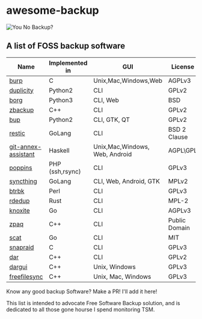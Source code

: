 # awesome-backup

![You No Backup?](https://raw.githubusercontent.com/oz123/awesome-backup/master/22715907.jpg)

## A list of FOSS backup software



|Name | Implemented in | GUI | License |
------|----------------|-----|---------|
| [burp](https://github.com/grke/burp)  |  C |   Unix,Mac,Windows,Web   | AGPLv3  |
| [duplicity](http://duplicity.nongnu.org/) | Python2 | CLI              | GPLv2   |
| [borg](https://github.com/borgbackup/borg) | Python3 | CLI, Web        | BSD     |
| [zbackup](http://zbackup.org/)            | C++      | CLI             | GPLv2   |
| [bup](https://github.com/bup/bup) | Python2|  CLI, GTK, QT |           GPLv2     |
| [restic](http://restic.github.io) | GoLang | CLI  |  BSD 2 Clause |
| [git-annex-assistant](https://git-annex.branchable.com/assistant/)| Haskell | Unix,Mac,Windows, Web, Android |AGPL\GPL |
| [poppins](https://bitbucket.org/poppins/poppins) | PHP (ssh,rsync) | CLI | GPLv3
| [syncthing](https://github.com/syncthing/syncthing) | GoLang |CLI, Web, Android, GTK |  MPLv2 |
| [btrbk](https://github.com/digint/btrbk)| Perl | CLI | GPLv3 |
| [rdedup](https://github.com/dpc/rdedup.git) | Rust | CLI | MPL-2 |
| [knoxite](https://github.com/knoxite/knoxite) | Go  | CLI  | AGPLv3 |
| [zpaq](https://github.com/zpaq/zpaq) | C++ | CLI | Public Domain |
| [scat](https://gitlab.com/Roman2K/scat) | Go | CLI | MIT |
| [snapraid](https://github.com/amadvance/snapraid/) | C| CLI | GPLv3 |
| [dar](http://dar.linux.free.fr/) | C++| CLI | GPLv2 |
| [dargui](http://dargui.sourceforge.net/) | C++| Unix, Windows | GPLv3 |
| [freefilesync](https://freefilesync.org/) | C++| Unix, Mac, Windows | GPLv3 |
Know any good backup Software? Make a PR! I'll add it here!

This list is intended to advocate Free Software
Backup solution, and is dedicated to all those gone hourse I spend monitoring 
TSM.


